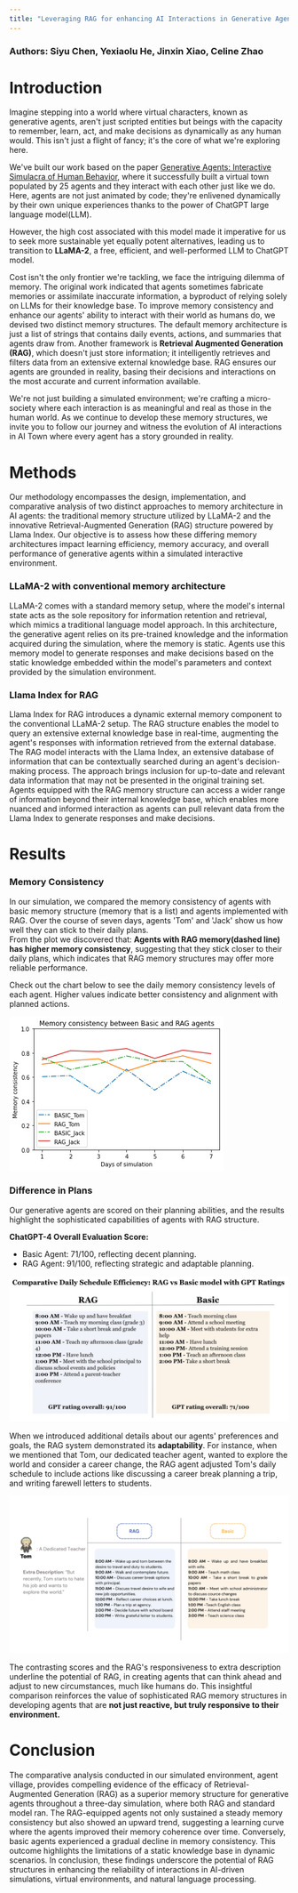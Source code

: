 ```yaml
---
title: "Leveraging RAG for enhancing AI Interactions in Generative Agents"
---
```


### Authors: Siyu Chen, Yexiaolu He, Jinxin Xiao, Celine Zhao

# Introduction
Imagine stepping into a world where virtual characters, known as generative agents, aren't just scripted entities but beings with the capacity to remember, learn, act, and make decisions as dynamically as any human would. This isn't just a flight of fancy; it's the core of what we're exploring here.  

We've built our work based on the paper [Generative Agents: Interactive Simulacra of Human Behavior](https://arxiv.org/abs/2304.03442), where it successfully built a virtual town populated by 25 agents and they interact with each other just like we do. Here, agents are not just animated by code; they're enlivened dynamically by their own unique experiences thanks to the power of ChatGPT large language model(LLM).  

However, the high cost associated with this model made it imperative for us to seek more sustainable yet equally potent alternatives, leading us to transition to **LLaMA-2**, a free, efficient, and well-performed LLM to ChatGPT model.  

Cost isn't the only frontier we're tackling, we face the intriguing dilemma of memory. The original work indicated that agents sometimes fabricate memories or assimilate inaccurate information, a byproduct of relying solely on LLMs for their knowledge base. To improve memory consistency and enhance our agents' ability to interact with their world as humans do, we devised two distinct memory structures. The default memory architecture is just a list of strings that contains daily events, actions, and summaries that agents draw from. Another framework is **Retrieval Augmented Generation (RAG)**, which doesn't just store information; it intelligently retrieves and filters data from an extensive external knowledge base. RAG ensures our agents are grounded in reality, basing their decisions and interactions on the most accurate and current information available. 

We're not just building a simulated environment; we're crafting a micro-society where each interaction is as meaningful and real as those in the human world. As we continue to develop these memory structures, we invite you to follow our journey and witness the evolution of AI interactions in AI Town where every agent has a story grounded in reality.

# Methods
Our methodology encompasses the design, implementation, and comparative analysis of two distinct approaches to memory architecture in AI agents: the traditional memory structure utilized by LLaMA-2 and the innovative Retrieval-Augmented Generation (RAG) structure powered by Llama Index. Our objective is to assess how these differing memory architectures impact learning efficiency, memory accuracy, and overall performance of generative agents within a simulated interactive environment.

### LLaMA-2  with conventional memory architecture
LLaMA-2 comes with a standard memory setup, where the model's internal state acts as the sole repository for information retention and retrieval, which mimics a traditional language model approach. In this architecture, the generative agent relies on its pre-trained knowledge and the information acquired during the simulation, where the memory is static. Agents use this memory model to generate responses and make decisions based on the static knowledge embedded within the model's parameters and context provided by the simulation environment.

### Llama Index for RAG
Llama Index for RAG introduces a dynamic external memory component to the conventional LLaMA-2 setup. The RAG structure enables the model to query an extensive external knowledge base in real-time, augmenting the agent's responses with information retrieved from the external database. The RAG model interacts with the Llama Index, an extensive database of information that can be contextually searched during an agent's decision-making process. The approach brings inclusion for up-to-date and relevant data information that may not be presented in the original training set. Agents equipped with the RAG memory structure can access a wider range of information beyond their internal knowledge base, which enables more nuanced and informed interaction as agents can pull relevant data from the Llama Index to generate responses and make decisions.

# Results
### Memory Consistency
In our simulation, we compared the memory consistency of agents with basic memory structure (memory that is a list) and agents implemented with RAG. Over the course of seven days, agents 'Tom' and 'Jack' show us how well they can stick to their daily plans.  
From the plot we discovered that: **Agents with RAG memory(dashed line) has higher memory consistency**, suggesting that they stick closer to their daily plans, which indicates that RAG memory structures may offer more reliable performance.  

Check out the chart below to see the daily memory consistency levels of each agent. Higher values indicate better consistency and alignment with planned actions.

![Memory Consistency](/docs/memory_consistency.png)

### Difference in Plans
Our generative agents are scored on their planning abilities, and the results highlight the sophisticated capabilities of agents with RAG structure.  

**ChatGPT-4 Overall Evaluation Score:**
* Basic Agent: 71/100, reflecting decent planning.
* RAG Agent: 91/100, reflecting strategic and adaptable planning.

![Plan Score](/docs/plan_score.jpg)


When we introduced additional details about our agents' preferences and goals, the RAG system demonstrated its **adaptability**. For instance, when we mentioned that Tom, our dedicated teacher agent, wanted to explore the world and consider a career change, the RAG agent adjusted Tom's daily schedule to include actions like discussing a career break planning a trip, and writing farewell letters to students.

![Extra Description](/docs/extra_description.jpg)

The contrasting scores and the RAG's responsiveness to extra description underline the potential of RAG, in creating agents that can think ahead and adjust to new circumstances, much like humans do. This insightful comparison reinforces the value of sophisticated RAG memory structures in developing agents that are **not just reactive, but truly responsive to their environment.**

# Conclusion
The comparative analysis conducted in our simulated environment, agent village, provides compelling evidence of the efficacy of Retrieval-Augmented Generation (RAG) as a superior memory structure for generative agents throughout a three-day simulation, where both RAG and standard model ran. The RAG-equipped agents not only sustained a steady memory consistency but also showed an upward trend, suggesting a learning curve where the agents improved their memory coherence over time. Conversely, basic agents experienced a gradual decline in memory consistency. This outcome highlights the limitations of a static knowledge base in dynamic scenarios. In conclusion, these findings underscore the potential of RAG structures in enhancing the reliability of interactions in AI-driven simulations, virtual environments, and natural language processing.
